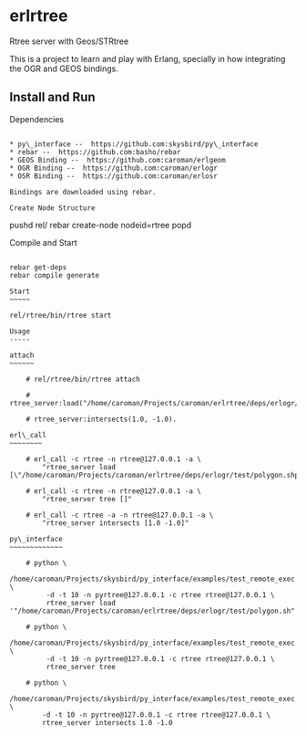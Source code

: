 erlrtree
========

Rtree server with Geos/STRtree

This is a project to learn and play with Erlang, specially in how integrating
the OGR and GEOS bindings.

Install and Run
---------------

Dependencies
~~~~~~~~~~~~

* py\_interface --  https://github.com:skysbird/py\_interface
* rebar --  https://github.com:basho/rebar
* GEOS Binding --  https://github.com:caroman/erlgeom
* OGR Binding --  https://github.com:caroman/erlogr
* OSR Binding --  https://github.com:caroman/erlosr

Bindings are downloaded using rebar.

Create Node Structure
~~~~~~~~~~~~~~~~~~~~~

pushd rel/
rebar create-node nodeid=rtree
popd

Compile and Start
~~~~~~~~~~~~~~~~~

rebar get-deps
rebar compile generate

Start
~~~~~

rel/rtree/bin/rtree start

Usage
-----

attach
~~~~~~

    # rel/rtree/bin/rtree attach
    
    # rtree_server:load("/home/caroman/Projects/caroman/erlrtree/deps/erlogr/test/polygon.shp").

    # rtree_server:intersects(1.0, -1.0).

erl\_call
~~~~~~~~
    
    # erl_call -c rtree -n rtree@127.0.0.1 -a \
        "rtree_server load [\"/home/caroman/Projects/caroman/erlrtree/deps/erlogr/test/polygon.shp\"']"

    # erl_call -c rtree -n rtree@127.0.0.1 -a \
        "rtree_server tree []"

    # erl_call -c rtree -a -n rtree@127.0.0.1 -a \
        "rtree_server intersects [1.0 -1.0]"

py\_interface
~~~~~~~~~~~~~

    # python \
         /home/caroman/Projects/skysbird/py_interface/examples/test_remote_exec.py \
         -d -t 10 -n pyrtree@127.0.0.1 -c rtree rtree@127.0.0.1 \
         rtree_server load '"/home/caroman/Projects/caroman/erlrtree/deps/erlogr/test/polygon.sh"'
     
    # python \
         /home/caroman/Projects/skysbird/py_interface/examples/test_remote_exec.py \
         -d -t 10 -n pyrtree@127.0.0.1 -c rtree rtree@127.0.0.1 \
         rtree_server tree 
     
    # python \
        /home/caroman/Projects/skysbird/py_interface/examples/test_remote_exec.py \
        -d -t 10 -n pyrtree@127.0.0.1 -c rtree rtree@127.0.0.1 \
        rtree_server intersects 1.0 -1.0


